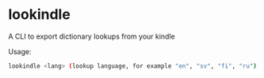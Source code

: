 # lookindle

A CLI to export dictionary lookups from your kindle

Usage:
```bash
lookindle <lang> (lookup language, for example "en", "sv", "fi", "ru")
```
